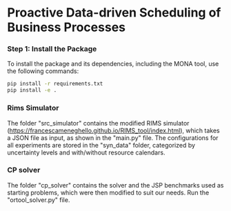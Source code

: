 # Proactive Data-driven Scheduling of Business Processes


### Step 1: Install the Package

To install the package and its dependencies, including the MONA tool, use the following commands:

```bash
pip install -r requirements.txt
pip install -e .
```

### Rims Simulator

The folder "src_simulator" contains the modified RIMS simulator (https://francescameneghello.github.io/RIMS_tool/index.html), which takes a JSON file as input, as shown in the "main.py" file.
The configurations for all experiments are stored in the "syn_data" folder, categorized by uncertainty levels and with/without resource calendars.

### CP solver

The folder "cp_solver" contains the solver and the JSP benchmarks used as starting problems, which were then modified to suit our needs.
Run the "ortool_solver.py" file.